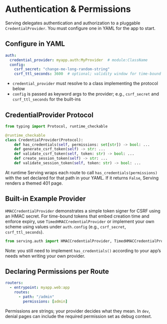 # Authentication & Permissions

Serving delegates authentication and authorization to a pluggable `CredentialProvider`. You must configure one in YAML for the app to start.

## Configure in YAML

```yaml
auth:
  credential_provider: myapp.auth:MyProvider  # module:ClassName
  config:
    csrf_secret: "change-me-long-random-string"
    csrf_ttl_seconds: 3600  # optional; validity window for time-bound CSRF tokens
```

- `credential_provider` must resolve to a class implementing the protocol below
- `config` is passed as keyword args to the provider; e.g., `csrf_secret` and `csrf_ttl_seconds` for the built-ins

## CredentialProvider Protocol

```python
from typing import Protocol, runtime_checkable

@runtime_checkable
class CredentialProvider(Protocol):
    def has_credentials(self, permissions: set[str]) -> bool: ...
    def generate_csrf_token(self) -> str: ...
    def validate_csrf_token(self, token: str) -> bool: ...
    def create_session_token(self) -> str: ...
    def validate_session_token(self, token: str) -> bool: ...
```

At runtime Serving wraps each route to call `has_credentials(permissions)` with the set declared for that path in your YAML. If it returns `False`, Serving renders a themed 401 page.

## Built-in Example Provider

`HMACCredentialProvider` demonstrates a simple token signer for CSRF using an HMAC secret. For time-bound tokens that embed creation time and enforce expiry, use `TimedHMACCredentialProvider` or implement your own scheme using values under `auth.config` (e.g., `csrf_secret`, `csrf_ttl_seconds`).

```python
from serving.auth import HMACCredentialProvider, TimedHMACCredentialProvider, AuthConfig
```

Note: you still need to implement `has_credentials()` according to your app’s needs when writing your own provider.

## Declaring Permissions per Route

```yaml
routers:
  - entrypoint: myapp.web:app
    routes:
      - path: "/admin"
        permissions: [admin]
```

Permissions are strings; your provider decides what they mean. In `dev`, denial pages can include the required permission set as debug context.
